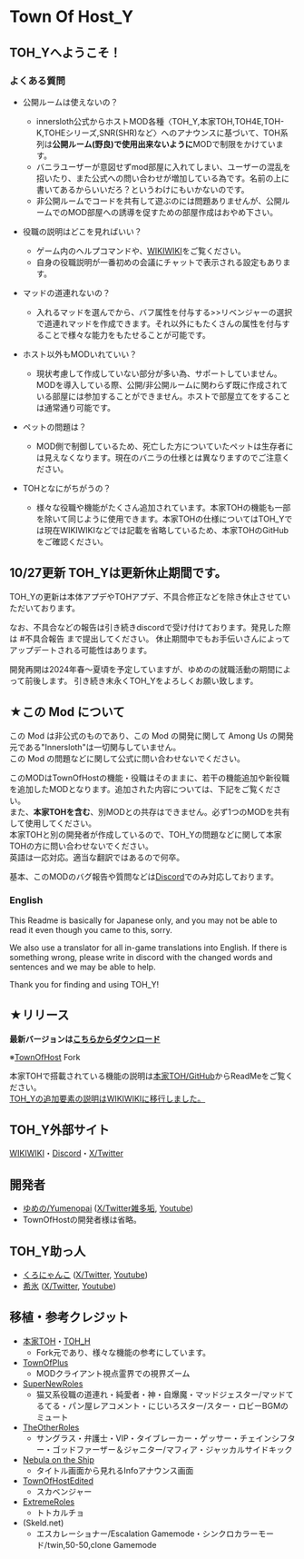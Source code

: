 # Town Of Host_Y

## TOH_Yへようこそ！
### よくある質問
- 公開ルームは使えないの？
  - innersloth公式からホストMOD各種〈TOH_Y,本家TOH,TOH4E,TOH-K,TOHEシリーズ,SNR(SHR)など〉へのアナウンスに基づいて、TOH系列は**公開ルーム(野良)で使用出来ないように**MODで制限をかけています。
  - バニラユーザーが意図せずmod部屋に入れてしまい、ユーザーの混乱を招いたり、また公式への問い合わせが増加している為です。名前の上に書いてあるからいいだろ？というわけにもいかないのです。
  - 非公開ルームでコードを共有して遊ぶのには問題ありませんが、公開ルームでのMOD部屋への誘導を促すための部屋作成はおやめ下さい。

- 役職の説明はどこを見ればいい？
  - ゲーム内のヘルプコマンドや、[WIKIWIKI](https://wikiwiki.jp/tohy_amongus)をご覧ください。
  - 自身の役職説明が一番初めの会議にチャットで表示される設定もあります。

- マッドの道連れないの？
  - 入れるマッドを選んでから、バフ属性を付与する>>リベンジャーの選択で道連れマッドを作成できます。それ以外にもたくさんの属性を付与することで様々な能力をもたせることが可能です。

- ホスト以外もMODいれていい？
  - 現状考慮して作成していない部分が多い為、サポートしていません。MODを導入している際、公開/非公開ルームに関わらず既に作成されている部屋には参加することができません。ホストで部屋立てをすることは通常通り可能です。

- ペットの問題は？
  - MOD側で制御しているため、死亡した方についていたペットは生存者には見えなくなります。現在のバニラの仕様とは異なりますのでご注意ください。

- TOHとなにがちがうの？
  - 様々な役職や機能がたくさん追加されています。本家TOHの機能も一部を除いて同じように使用できます。本家TOHの仕様についてはTOH_Yでは現在WIKIWIKIなどでは記載を省略しているため、本家TOHのGitHubをご確認ください。<br>

## 10/27更新 TOH_Yは更新休止期間です。
TOH_Yの更新は本体アプデやTOHアプデ、不具合修正などを除き休止させていただいております。

なお、不具合などの報告は引き続きdiscordで受け付けております。発見した際は #不具合報告 まで提出してください。
休止期間中でもお手伝いさんによってアップデートされる可能性はあります。

開発再開は2024年春～夏頃を予定していますが、ゆめのの就職活動の期間によって前後します。
引き続き末永くTOH_Yをよろしくお願い致します。

## ★この Mod について

この Mod は非公式のものであり、この Mod の開発に関して Among Us の開発元である"Innersloth"は一切関与していません。<br>
この Mod の問題などに関して公式に問い合わせないでください。<br>

このMODはTownOfHostの機能・役職はそのままに、若干の機能追加や新役職を追加したMODとなります。追加された内容については、下記をご覧ください。<br>
また、**本家TOHを含む**、別MODとの共存はできません。必ず1つのMODを共有して使用してください。<br>
本家TOHと別の開発者が作成しているので、TOH_Yの問題などに関して本家TOHの方に問い合わせないでください。<br>
英語は一応対応。適当な翻訳ではあるので何卒。<br>

基本、このMODのバグ報告や質問などは[Discord](https://discord.gg/PekjJscTT6)でのみ対応しております。<br>

### English
This Readme is basically for Japanese only, and you may not be able to read it even though you came to this, sorry.<br>

We also use a translator for all in-game translations into English. If there is something wrong, please write in discord with the changed words and sentences and we may be able to help.<br>

Thank you for finding and using TOH_Y!<br>

## ★リリース
**最新バージョンは[こちらからダウンロード](https://github.com/Yumenopai/TownOfHost_Y/releases/latest)**<br>

※[TownOfHost](https://github.com/tukasa0001/TownOfHost) Fork<br>

本家TOHで搭載されている機能の説明は[本家TOH/GitHub](https://github.com/tukasa0001/TownOfHost#readme)からReadMeをご覧ください。<br>
<ins>TOH_Yの追加要素の説明は[WIKIWIKI](https://wikiwiki.jp/tohy_amongus/)に移行しました。</ins>

## TOH_Y外部サイト
[WIKIWIKI](https://wikiwiki.jp/tohy_amongus)・[Discord](https://discord.gg/YCUY8b3jew)・[X/Twitter](https://twitter.com/yumeno_AmongUs)

## 開発者
- [ゆめの/Yumenopai](https://github.com/Yumenopai) ([X/Twitter雑多垢](https://twitter.com/Yumepai_houchi), [Youtube](https://www.youtube.com/@Yumenopai))
- TownOfHostの開発者様は省略。

## TOH_Y助っ人
- [くろにゃんこ](https://github.com/schwKatz) ([X/Twitter](https://twitter.com/KatzeSw), [Youtube](https://www.youtube.com/@SwKatz))
- [希氷](https://github.com/Kihi1120) ([X/Twitter](https://twitter.com/AmongUs000A), [Youtube]( https://www.youtube.com/@lion1120_ ))

## 移植・参考クレジット
- [本家TOH](https://github.com/tukasa0001/TownOfHost)・[TOH_H](https://github.com/Hyz-sui/TownOfHost-H)
  - Fork元であり、様々な機能の参考にしています。
- [TownOfPlus](https://github.com/tugaru1975/TownOfPlus)
  - MODクライアント視点霊界での視界ズーム
- [SuperNewRoles](https://github.com/ykundesu/SuperNewRoles)
  - 猫又系役職の道連れ・純愛者・神・自爆魔・マッドジェスター/マッドてるてる・パン屋レアコメント・にじいろスター/スター・ロビーBGMのミュート
- [TheOtherRoles](https://github.com/TheOtherRolesAU/TheOtherRoles)
  - サングラス・弁護士・VIP・タイブレーカー・ゲッサー・チェインシフター・ゴッドファーザー＆ジャニター/マフィア・ジャッカルサイドキック
- [Nebula on the Ship](https://github.com/Dolly1016/Nebula)
  - タイトル画面から見れるInfoアナウンス画面
- [TownOfHostEdited](https://github.com/KARPED1EM/TownOfHostEdited)
  - スカベンジャー
- [ExtremeRoles](https://github.com/yukieiji/ExtremeRoles)
  - トトカルチョ
- (Skeld.net)
  - エスカレーショナー/Escalation Gamemode・シンクロカラーモード/twin,50-50,clone Gamemode
